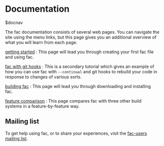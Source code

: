 # Documentation

$docnav

The fac documentation consists of several web pages.  You can navigate
the site using the menu links, but this page gives you an additional
overview of what you will learn from each page.

[getting started](getting-started.html)
: This page will lead you through creating your first fac file and
  using fac.

[fac with git hooks](fac-with-git-hooks.html)
: This is a secondary tutorial which gives an example of how you can
  use fac with `--continual` and git hooks to rebuild your code in
  response to changes of various sorts.

[building fac](building.html)
: This page will lead you through downloading and installing fac.

[feature comparison](features.html)
: This page compares fac with three other build systems in a
feature-by-feature way.

## Mailing list

To get help using fac, or to share your experiences, visit the
[fac-users mailing list](https://groups.google.com/forum/#!forum/fac-users).
